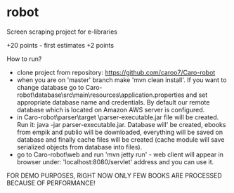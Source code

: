 # robot
Screen scraping project for e-libraries

+20 points - first estimates
+2 points

How to run?
- clone project from repository: https://github.com/caroo7/Caro-robot
- when you are on 'master' branch make 'mvn clean install'.
  If you want to change database go to Caro-robot\database\src\main\resources\application.properties
  and set appropriate database name and credentials. By default our remote database which is located on Amazon AWS server is configured.
- in Caro-robot\parser\target \parser-executable.jar file will be created. Run it:
  java -jar parser-executable.jar. Database will' be created, ebooks from empik and publio will be downloaded,
  everything will be saved on database and finally cache files will be created (cache module will save serialized objects from database into files).
- go to Caro-robot\web and run 'mvn jetty run' - web client will appear in browser under: 'localhost:8080/servlet' address and you can use it.

FOR DEMO PURPOSES, RIGHT NOW ONLY FEW BOOKS ARE PROCESSED BECAUSE OF PERFORMANCE!
